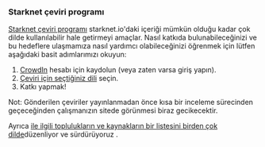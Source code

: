 ### Starknet çeviri programı

[Starknet çeviri programı](https://starkware.crowdin.com/starknet-web) starknet.io'daki içeriği mümkün olduğu kadar çok dilde kullanılabilir hale getirmeyi amaçlar. Nasıl katkıda bulunabileceğinizi ve bu hedeflere ulaşmamıza nasıl yardımcı olabileceğinizi öğrenmek için lütfen aşağıdaki basit adımlarımızı okuyun:

1. [CrowdIn](https://crowdin.com/) hesabı için kaydolun (veya zaten varsa giriş yapın).
2. [Çeviri için seçtiğiniz dili](https://starkware.crowdin.com/starknet-web) seçin.
3. Katkı yapmak!

Not: Gönderilen çeviriler yayınlanmadan önce kısa bir inceleme sürecinden geçeceğinden çalışmanızın sitede görünmesi biraz gecikecektir.

Ayrıca [ile ilgili toplulukların ve kaynakların bir listesini birden çok dilde](/en/community/language-resources)düzenliyor ve sürdürüyoruz .